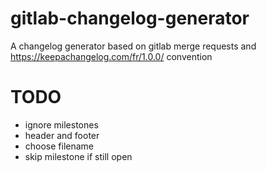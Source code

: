 # gitlab-changelog-generator
A changelog generator based on gitlab merge requests and https://keepachangelog.com/fr/1.0.0/ convention


# TODO
- ignore milestones
- header and footer
- choose filename
- skip milestone if still open
